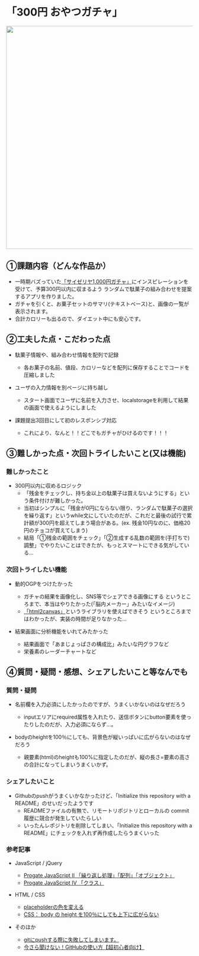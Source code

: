 # 「300円 おやつガチャ」

<img src ="https://user-images.githubusercontent.com/113824527/199857131-db86bd29-3d39-48e8-8637-89a089153915.png" width="600px">

## ①課題内容（どんな作品か）
- 一時期バズっていた[「サイゼリヤ1,000円ガチャ」](https://saizeriya-1000yen.marusho.io/)にインスピレーションを受けて、予算300円以内に収まるよう ランダムで駄菓子の組み合わせを提案するアプリを作りました。
- ガチャを引くと、お菓子セットのサマリ(テキストベース)と、画像の一覧が表示されます。
- 合計カロリーも出るので、ダイエット中にも安心です。

## ②工夫した点・こだわった点
- 駄菓子情報や、組み合わせ情報を配列で記録
  - 各お菓子の名前、値段、カロリーなどを配列に保存することでコードを圧縮しました

- ユーザの入力情報を別ページに持ち越し
  - スタート画面でユーザに名前を入力させ、localstorageを利用して結果の画面で使えるようにしました

- 課題提出3回目にして初のレスポンシブ対応
  - これにより、なんと！！どこでもガチャがひけるのです！！！

## ③難しかった点・次回トライしたいこと(又は機能)
### 難しかったこと
- 300円以内に収めるロジック
  - 「残金をチェックし、持ち金以上の駄菓子は買えないようにする」という条件付けが難しかった。
  - 当初はシンプルに「残金が0円にならない限り、ランダムで駄菓子の選択を繰り返す」というwhile文にしていたのだが、これだと最後の試行で累計額が300円を超えてしまう場合がある。(ex. 残金10円なのに、価格20円のチョコが買えてしまう)
  - 結局「①残金の範囲をチェック」「②生成する乱数の範囲を(手打ちで)調整」でやりたいことはできたが、もっとスマートにできる気がしている…

### 次回トライしたい機能
- 動的OGPをつけたかった
  - ガチャの結果を画像化し、SNS等でシェアできる画像にする というところまで、本当はやりたかった(「脳内メーカー」みたいなイメージ)
  - [「html2canvas」](http://html2canvas.hertzen.com/)というライブラリを使えばできそう というところまではわかったが、実装の時間が足りなかった…

- 結果画面に分析機能をいれてみたかった
  - 結果画面で「あまじょっぱさの構成比」みたいな円グラフなど
  - 栄養素のレーダーチャートなど

## ④質問・疑問・感想、シェアしたいこと等なんでも
### 質問・疑問
- 名前欄を入力必須にしたかったのですが、うまくいかないのはなぜだろう
  - inputエリアにrequired属性を入れたり、送信ボタンにbutton要素を使ったりしたのだが、入力必須にならず…。

- bodyのheightを100％にしても、背景色が縦いっぱいに広がらないのはなぜだろう
  - 親要素(html)のheightも100%に指定したのだが、縦の長さ=要素の高さの合計になってしまいうまくいかず。

### シェアしたいこと
- Githubのpushがうまくいかなかったけど、「Initialize this repository with a README」のせいだったようです
  - READMEファイルの有無で、リモートリポジトリとローカルの commit履歴に競合が発生していたらしい
  - いったんレポジトリを削除してしまい、「Initialize this repository with a README」にチェックを入れず再作成したらうまくいった


###  参考記事
- JavaScript / jQuery
  - [Progate JavaScript II 「繰り返し処理」「配列」「オブジェクト」](https://prog-8.com/lessons/es6/study/2)
  - [Progate JavaScript IV 「クラス」](https://prog-8.com/lessons/es6/study/4)

- HTML / CSS
  - [placeholderの色を変える](https://code-kitchen.dev/css/placeholder/)
  - [CSS： body の height を100％にしても上下に広がらない](https://at.sachi-web.com/blog-entry-1369.html)

- そのほか
  - [gitにpushする際に失敗してしまいます。](https://teratail.com/questions/187949)
  - [今さら聞けない！GitHubの使い方【超初心者向け】](https://magazine.techacademy.jp/magazine/6235#ta-toc-4)
